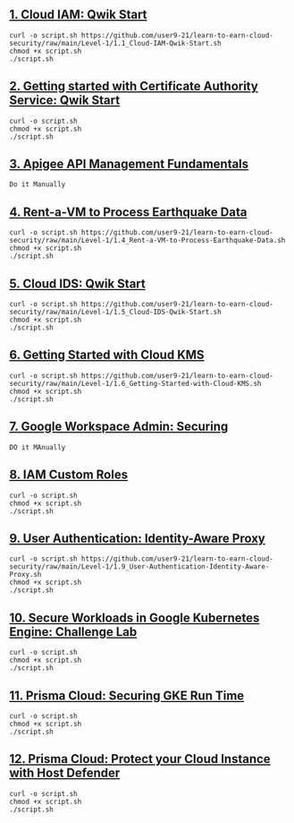 ## [1. Cloud IAM: Qwik Start](https://www.cloudskillsboost.google/games/2265/labs/12925)
```
curl -o script.sh https://github.com/user9-21/learn-to-earn-cloud-security/raw/main/Level-1/1.1_Cloud-IAM-Qwik-Start.sh
chmod +x script.sh
./script.sh

```

## [2. Getting started with Certificate Authority Service: Qwik Start](https://www.cloudskillsboost.google/games/2265/labs/12926)
```
curl -o script.sh
chmod +x script.sh
./script.sh

```

## [3. Apigee API Management Fundamentals](https://www.cloudskillsboost.google/games/2265/labs/12927)
```
Do it Manually

```

## [4. Rent-a-VM to Process Earthquake Data](https://www.cloudskillsboost.google/games/2265/labs/12928)
```
curl -o script.sh https://github.com/user9-21/learn-to-earn-cloud-security/raw/main/Level-1/1.4_Rent-a-VM-to-Process-Earthquake-Data.sh
chmod +x script.sh
./script.sh

```

## [5. Cloud IDS: Qwik Start](https://www.cloudskillsboost.google/games/2265/labs/12929)
```
curl -o script.sh https://github.com/user9-21/learn-to-earn-cloud-security/raw/main/Level-1/1.5_Cloud-IDS-Qwik-Start.sh
chmod +x script.sh
./script.sh

```

## [6. Getting Started with Cloud KMS](https://www.cloudskillsboost.google/games/2265/labs/12930)
```
curl -o script.sh https://github.com/user9-21/learn-to-earn-cloud-security/raw/main/Level-1/1.6_Getting-Started-with-Cloud-KMS.sh
chmod +x script.sh
./script.sh

```

## [7. Google Workspace Admin: Securing](https://www.cloudskillsboost.google/games/2265/labs/12931)
```
DO it MAnually

```

## [8. IAM Custom Roles](https://www.cloudskillsboost.google/games/2265/labs/12932)
```
curl -o script.sh
chmod +x script.sh
./script.sh

```

## [9. User Authentication: Identity-Aware Proxy](https://www.cloudskillsboost.google/games/2265/labs/12933)
```
curl -o script.sh https://github.com/user9-21/learn-to-earn-cloud-security/raw/main/Level-1/1.9_User-Authentication-Identity-Aware-Proxy.sh
chmod +x script.sh
./script.sh

```

## [10. Secure Workloads in Google Kubernetes Engine: Challenge Lab](https://www.cloudskillsboost.google/games/2265/labs/12934)
```
curl -o script.sh
chmod +x script.sh
./script.sh

```

## [11. Prisma Cloud: Securing GKE Run Time](https://www.cloudskillsboost.google/games/2265/labs/12935)
```
curl -o script.sh
chmod +x script.sh
./script.sh

```

## [12. Prisma Cloud: Protect your Cloud Instance with Host Defender](https://www.cloudskillsboost.google/games/2265/labs/12936)
```
curl -o script.sh
chmod +x script.sh
./script.sh

```


